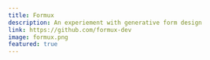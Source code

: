 ```yaml
---
title: Formux
description: An experiement with generative form design
link: https://github.com/formux-dev
image: formux.png
featured: true
---
```

